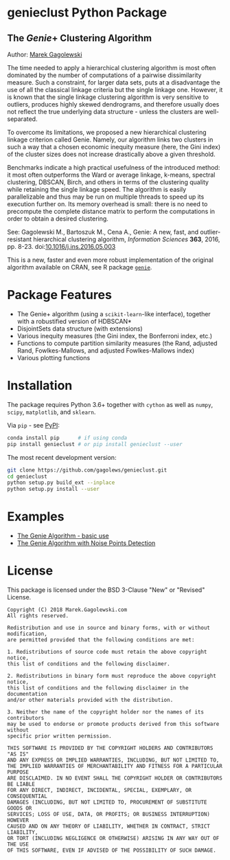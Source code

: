 genieclust Python Package
=========================

The *Genie*+  Clustering Algorithm
----------------------------------

Author: [Marek Gagolewski](http://www.gagolewski.com)

The time needed to apply a hierarchical clustering algorithm is most
often dominated by the number of computations of a pairwise dissimilarity
measure. Such a constraint, for larger data sets, puts at a disadvantage
the use of all the classical linkage criteria but the single linkage one.
However, it is known that the single linkage clustering algorithm is very
sensitive to outliers, produces highly skewed dendrograms, and therefore
usually does not reflect the true underlying data structure -
unless the clusters are well-separated.

To overcome its limitations, we proposed a new hierarchical clustering linkage
criterion called Genie. Namely, our algorithm links two clusters in such
a way that a chosen economic inequity measure (here, the Gini index)
of the cluster sizes does not increase drastically above a given threshold.

Benchmarks indicate a high practical usefulness of the introduced method:
it most often outperforms the Ward or average linkage, k-means,
spectral clustering, DBSCAN, Birch, and others in terms of the clustering
quality while retaining the single linkage speed. The algorithm is easily
parallelizable and thus may be run on multiple threads to speed up its
execution further on. Its memory overhead is small: there is no need
to precompute the complete distance matrix to perform the computations
in order to obtain a desired clustering.

See: Gagolewski M., Bartoszuk M., Cena A.,
Genie: A new, fast, and outlier-resistant hierarchical clustering algorithm,
*Information Sciences* **363**, 2016, pp. 8-23.
doi:[10.1016/j.ins.2016.05.003](http://dx.doi.org/10.1016/j.ins.2016.05.003)



This is a new, faster and even more robust implementation
of the original algorithm available on CRAN,
see R package [`genie`](http://www.gagolewski.com/software/genie/).



Package Features
================

* The Genie+ algorithm (using a `scikit-learn`-like interface),
together with a robustified version of HDBSCAN*
* DisjointSets data structure (with extensions)
* Various inequity measures (the Gini index, the Bonferroni index, etc.)
* Functions to compute partition similarity measures
(the Rand, adjusted Rand, Fowlkes-Mallows, and adjusted Fowlkes-Mallows index)
* Various plotting functions


Installation
============

The package requires Python 3.6+ together with `cython`
as well as `numpy`, `scipy`, `matplotlib`, and `sklearn`.


Via `pip` - see [PyPI](https://pypi.org/project/genieclust/):

```bash
conda install pip      # if using conda
pip install genieclust # or pip install genieclust --user
```

The most recent development version:

```bash
git clone https://github.com/gagolews/genieclust.git
cd genieclust
python setup.py build_ext --inplace
python setup.py install --user
```

Examples
========

* [The Genie Algorithm - basic use](https://github.com/gagolews/genieclust/blob/master/example_genie_basic.ipynb)
* [The Genie Algorithm with Noise Points Detection](https://github.com/gagolews/genieclust/blob/master/example_genie_hdbscan.ipynb)


License
=======

This package is licensed under the BSD 3-Clause "New" or "Revised" License.

```
Copyright (C) 2018 Marek.Gagolewski.com
All rights reserved.

Redistribution and use in source and binary forms, with or without modification,
are permitted provided that the following conditions are met:

1. Redistributions of source code must retain the above copyright notice,
this list of conditions and the following disclaimer.

2. Redistributions in binary form must reproduce the above copyright notice,
this list of conditions and the following disclaimer in the documentation
and/or other materials provided with the distribution.

3. Neither the name of the copyright holder nor the names of its contributors
may be used to endorse or promote products derived from this software without
specific prior written permission.

THIS SOFTWARE IS PROVIDED BY THE COPYRIGHT HOLDERS AND CONTRIBUTORS "AS IS"
AND ANY EXPRESS OR IMPLIED WARRANTIES, INCLUDING, BUT NOT LIMITED TO,
THE IMPLIED WARRANTIES OF MERCHANTABILITY AND FITNESS FOR A PARTICULAR PURPOSE
ARE DISCLAIMED. IN NO EVENT SHALL THE COPYRIGHT HOLDER OR CONTRIBUTORS BE LIABLE
FOR ANY DIRECT, INDIRECT, INCIDENTAL, SPECIAL, EXEMPLARY, OR CONSEQUENTIAL
DAMAGES (INCLUDING, BUT NOT LIMITED TO, PROCUREMENT OF SUBSTITUTE GOODS OR
SERVICES; LOSS OF USE, DATA, OR PROFITS; OR BUSINESS INTERRUPTION) HOWEVER
CAUSED AND ON ANY THEORY OF LIABILITY, WHETHER IN CONTRACT, STRICT LIABILITY,
OR TORT (INCLUDING NEGLIGENCE OR OTHERWISE) ARISING IN ANY WAY OUT OF THE USE
OF THIS SOFTWARE, EVEN IF ADVISED OF THE POSSIBILITY OF SUCH DAMAGE.
```
